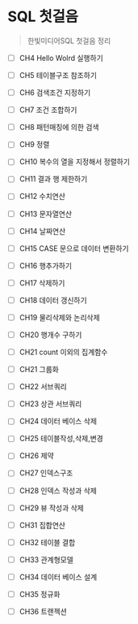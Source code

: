# SQL 첫걸음

> 한빛미디어SQL 첫걸음 정리
>

- [ ] CH4 Hello Wolrd 실행하기
- [ ] CH5 테이블구조 참조하기
- [ ] CH6 검색조건 지정하기
- [ ] CH7 조건 조합하기
- [ ] CH8 패턴매칭에 의한 검색
- [ ] CH9 정렬
- [ ] CH10 복수의 열을 지정해서 정렬하기
- [ ] CH11 결과 행 제한하기 
- [ ] CH12 수치연산 
- [ ] CH13 문자열연산 
- [ ] CH14 날짜연산 
- [ ] CH15 CASE 문으로 데이터 변환하기 
- [ ] CH16 행추가하기 
- [ ] CH17 삭제하기 
- [ ] CH18 데이터 갱신하기
- [ ] CH19 물리삭제와 논리삭제
- [ ] CH20 행개수 구하기
- [ ] CH21 count 이외의 집계함수
- [ ] CH21 그룹화
- [ ] CH22 서브쿼리
- [ ] CH23 상관 서브쿼리
- [ ] CH24 데이터 베이스 삭제
- [ ] CH25 테이블작성,삭제,변경
- [ ] CH26 제약
- [ ] CH27 인덱스구조
- [ ] CH28 인덱스 작성과 삭제
- [ ] CH29 뷰 작성과 삭제
- [ ] CH31 집합연산
- [ ] CH32 테이블 결합
- [ ] CH33 관계형모델
- [ ] CH34 데이터 베이스 설계
- [ ] CH35 정규화
- [ ] CH36 트랜젝션

